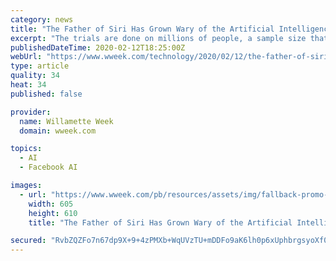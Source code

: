 ```yaml
---
category: news
title: "The Father of Siri Has Grown Wary of the Artificial Intelligence He Helped Create"
excerpt: "The trials are done on millions of people, a sample size that's impossible in academia. Dozens of times a day, Mark Zuckerberg tweaks his artificial intelligence to see what will keep his 2.5 billion subscribers scrolling through Facebook, and to make them confuse advertising with news so they click on the ads, Gruber says. \"They have the world ..."
publishedDateTime: 2020-02-12T18:25:00Z
webUrl: "https://www.wweek.com/technology/2020/02/12/the-father-of-siri-has-grown-wary-of-the-artificial-intelligence-he-helped-create/"
type: article
quality: 34
heat: 34
published: false

provider:
  name: Willamette Week
  domain: wweek.com

topics:
  - AI
  - Facebook AI

images:
  - url: "https://www.wweek.com/pb/resources/assets/img/fallback-promo-image.png?token=false"
    width: 605
    height: 610
    title: "The Father of Siri Has Grown Wary of the Artificial Intelligence He Helped Create"

secured: "RvbZQZFo7n67dp9X+9+4zPMXb+WqUVzTU+mDDFo9aK6lh0p6xUphbrgsyoXf0AKyneMma5Rhp9O3LJbNvGzPFphVSLvUunEolEr/XD3LsYCyK3j+9Uxj9m3M5nBHH3m8yIjT92M+s25Cj5uIsnGLv1x/rkyhtpfIub0QJIVNN53AAcpt8z+XfSQIU83ZzueguyVc0WF4pcfVt1B3N+K8ll7QgFgr43ZR7swhCCcU8LrVllCu+YAriGPTbtxpa7SgLqjPIxNdaSVOv5HpfKJMC+6sKZr8t+PrDlTMxgOXj8fIXXcj6DdAIpTCYKuWfl3B;jgR6aADdWr8s8Uf1oTQFWA=="
---
```


